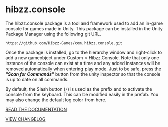 # hibzz.console

The hibzz.console package is a tool and framework used to add an in-game console for games made in Unity. This package can be installed in the Unity Package Manager using the following git URL.

```
https://github.com/Hibzz-Games/com.hibzz.console.git
```

Once the package is installed, go to the hierarchy window and right-click to add a new gameobject under Custom > Hibzz.Console. Note that only one instance of the console can exist at a time and any added instances will be removed automatically when entering play mode. Just to be safe, press the ***"Scan for Commands"*** button from the unity inspector so that the console is up to date on all commands.

By default, the Slash button (`/`) is used as the prefix and to activate the console from the keyboard. This can be modified easily in the prefab. You may also change the default log color from here.

[READ THE DOCUMENTATION](https://github.com/Hibzz-Games/unity.console/wiki/Documentation)

[VIEW CHANGELOG](https://github.com/Hibzz-Games/unity.console/wiki/Changelogs)

